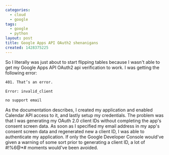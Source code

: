 ```yaml
---
categories:
  - cloud
  - google
tags:
  - google
  - python
layout: post
title: Google Apps API OAuth2 shenanigans
created: 1428375225
---
```

So I literally was just about to start flipping tables because I wasn't able to get my Google Apps API OAuth2 api verification to work. I was getting the following error:

```bash
401. That’s an error.

Error: invalid_client

no support email
```

As the documentation describes, I created my application and enabled Calendar API access to it, and lastly setup my credentials. The problem was that I was generating my OAuth 2.0 client IDs without completing the app's consent screen data. As soon as I specified my email address in my app's consent screen data and regenerated new a client ID, I was able to authenticate my application. If only the Google Developer Console would've given a warning of some sort prior to generating a client ID, a lot of #!%6@*#  moments would've been avoided.  
